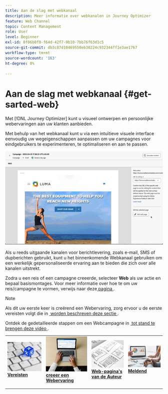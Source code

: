 ```yaml
---
title: Aan de slag met webkanaal
description: Meer informatie over webkanalen in Journey Optimizer
feature: Web Channel
topic: Content Management
role: User
level: Beginner
exl-id: 8f06b8f0-f64d-42f7-9b10-7bb76f63d1c5
source-git-commit: db3c87d10469550eb30224c932344ff1e3ae1767
workflow-type: tm+mt
source-wordcount: '163'
ht-degree: 0%

---
```


# Aan de slag met webkanaal {#get-sarted-web}

Met [!DNL Journey Optimizer] kunt u visueel ontwerpen en persoonlijke webervaringen aan uw klanten aanbieden.

Met behulp van het webkanaal kunt u via een intuïtieve visuele interface eenvoudig uw wegeigenschappen aanpassen om uw campagnes voor eindgebruikers te experimenteren, te optimaliseren en aan te passen.

![](../rn/assets/do-not-localize/web-authoring.gif)

Als u reeds uitgaande kanalen voor berichtlevering, zoals e-mail, SMS of dupberichten gebruikt, kunt u het binnenkomende Webkanaal gebruiken om een werkelijk gepersonaliseerde ervaring aan te bieden die zich over alle kanalen uitstrekt.

Zodra u een reis of een campagne creeerde, selecteer **Web** als uw actie en bepaal basismontages. Voor meer informatie over hoe te om uw reis/campagne te vormen, verwijs naar deze [&#x200B; pagina &#x200B;](create-web.md#create-web-experience).

>[!NOTE]
>
>Als dit uw eerste keer is creërend een Webervaring, zorg ervoor u de eerste vereisten volgt die in [&#x200B; worden beschreven deze sectie &#x200B;](web-prerequisites.md).

Ontdek de gedetailleerde stappen om een Webcampagne in [&#x200B; tot stand te brengen deze video &#x200B;](create-web.md#video).

<table style="table-layout:fixed"><tr style="border: 0;">
<td>
<a href="web-prerequisites.md">
<img alt="Lood" src="../assets/do-not-localize/web-prerequisites.jpg">
</a>
<div><a href="web-prerequisites.md"><strong>Vereisten</strong>
</div>
<p>
</td>
<td>
<a href="create-web.md">
<img alt="Onfrequent" src="../assets/do-not-localize/web-create.jpg">
</a>
<div>
<a href="create-web.md"><strong> creeer een Webervaring </strong></a>
</div>
<p></td>
<td>
<a href="web-visual-editor.md">
<img alt="Validatie" src="../assets/do-not-localize/web-design.jpg">
</a>
<div>
<a href="web-visual-editor.md"><strong> Web-pagina's van de Auteur </strong></a>
</div>
<p>
</td>
<td>
<a href="monitor-web-experiences.md">
<img alt="Validatie" src="../assets/do-not-localize/web-reporting.jpg">
</a>
<div>
<a href="monitor-web-experiences.md"><strong> Meldend </strong></a>
</div>
<p>
</td>
</tr></table>


